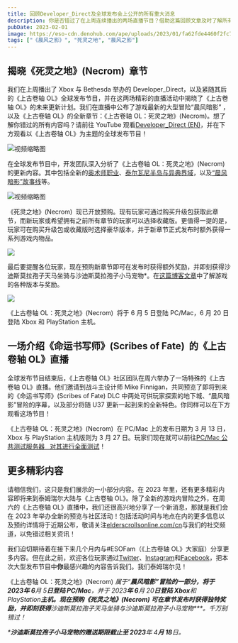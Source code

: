 ```yaml
---
title: 回顾Developer_Direct及全球发布会上公开的所有重大消息
description: 你是否错过了在上周连续播出的两场直播节目？借助这篇回顾文章及时了解所有最新的《上古卷轴OL》消息，让赫麦尤斯·莫拉为之骄傲！
pubDate: 2023-02-01
image: https://eso-cdn.denohub.com/ape/uploads/2023/01/fa62fde4460f2fc70883fbba69e07a9e.jpg
tags: ["《晨风之影》", "死灵之地", "晨风之影"]
---
```


## 揭晓《死灵之地》(Necrom)  章节

我们在上周播出了 Xbox 与 Bethesda 举办的 Developer_Direct，以及紧随其后的《上古卷轴
OL》全球发布节目，并在这两场精彩的直播活动中揭晓了《上古卷轴
OL》的未来更新计划。我们在直播中公布了游戏最新的大型冒险“晨风暗影” ，以及《上古卷轴 OL》的全新章节：《上古卷轴
OL：死灵之地》(Necrom)。想了解你错过的所有内容吗？请前往 YouTube
观看[Developer_Direct (EN)](https://www.youtube.com/watch?v=3pRnDBoPOqg)，并在下方观看以《上古卷轴
OL》为主题的全球发布节目！

![视频缩略图](https://i.ytimg.com/vi/TdStuXBu9wY/maxresdefault.jpg)

在全球发布节目中，开发团队深入分析了《上古卷轴 OL：死灵之地》(Necrom)
的更新内容。其中包括全新的[奥术师职业](/news/post/63493)、[泰尔瓦尼半岛与异典界域](/news/post/63495)，以及[“晨风暗影”故事线](/news/post/63497)等。

![视频缩略图](https://i.ytimg.com/vi/FILD6Gj1kVU/maxresdefault.jpg)

《死灵之地》(Necrom) 
现已开放预购。现有玩家可通过购买升级包获取此章节，而新玩家或希望拥有之前所有章节的玩家可以选择收藏版。更值得一提的是，玩家可在购买升级包或收藏版时选择豪华版本，并于新章节正式发布时额外获得一系列游戏内物品。

![](https://eso-cdn.denohub.com/ape/uploads/2023/01/ebe459317e08dd9b09fbab8d8f9a7512.jpg)

最后要提醒各位玩家，现在预购新章节即可在发布时获得额外奖励，并即刻获得沙迪斯莫拉孢子天马坐骑与沙迪斯莫拉孢子小马宠物\*。在[这篇博客文章](/news/post/63499)中了解游戏的各种版本与奖励。

![](https://eso-cdn.denohub.com/ape/uploads/2023/01/6bb47d54a1674b3151f6432a842c534d.jpg)

《上古卷轴 OL：死灵之地》(Necrom)  将于 6 月 5 日登陆 PC/Mac，6 月 20 日登陆 Xbox 和 PlayStation 主机。

## 一场介绍《命运书写师》(Scribes of Fate)  的《上古卷轴 OL》直播

全球发布节目结束后，《上古卷轴 OL》社区团队在周六举办了一场特殊的《上古卷轴 OL》直播。他们邀请到战斗主设计师 Mike
Finnigan，共同预览了即将到来的《命运书写师》(Scribes of Fate) DLC
中两处可供玩家探索的地下城、“晨风暗影”冒险的序幕，以及部分将随 U37
更新一起到来的全新特色。你同样可以在下方观看这场节目！

《上古卷轴 OL：死灵之地》(Necrom)  在 PC/Mac 上的发布日期为 3 月 13 日，Xbox 与 PlayStation 主机版则为 3 月 27
日。玩家们现在就可以前往[PC/Mac 公共测试服务器   对其进行全面测试](/news/post/63613)！

## 更多精彩内容

请相信我们，这只是我们展示的一小部分内容。在 2023 年里，还有更多精彩内容即将来到泰姆瑞尔大陆与《上古卷轴
OL》。除了全新的游戏内冒险之外，在周六的《上古卷轴 OL》直播中，我们还很高兴地分享了一个新消息，那就是我们会在 2023
年举办全新的预览与社区活动！包括活动时间与地点在内的更多信息以及预约详情将于近期公布，敬请关注[elderscrollsonline.com/cn](https://www.elderscrollsonline.com/cn/)与我们的社交频道，以免错过相关资讯！

我们迫切期待着在接下来几个月内与#ESOFam（《上古卷轴
OL》大家庭）分享更多内容。但在此之前，欢迎各位玩家通过[Twitter](https://twitter.com/TESOnline)、[Instagram](https://www.instagram.com/elderscrollsonline/)和[Facebook](https://www.facebook.com/elderscrollsonline)，把本次大型发布节目中**你**最感兴趣的内容告诉我们。我们泰姆瑞尔见！

《上古卷轴 OL：死灵之地》(Necrom) *属于“**晨风暗影”**冒险的一部分，将于 2023**年 6**月 5**日登陆 PC/Mac**，并于 2023**年
6**月 20**日登陆 Xbox**和
PlayStation**主机。现在预购《死灵之地》(Necrom) **可在章节发布时获得独特奖励，并**即刻获得**沙迪斯莫拉孢子天马坐骑与沙迪斯莫拉孢子小马宠物\*\*\*。千万别错过！*

_\***沙迪斯莫拉孢子小马宠物的赠送期限截止至 2023**年 4**月 18**日。_
